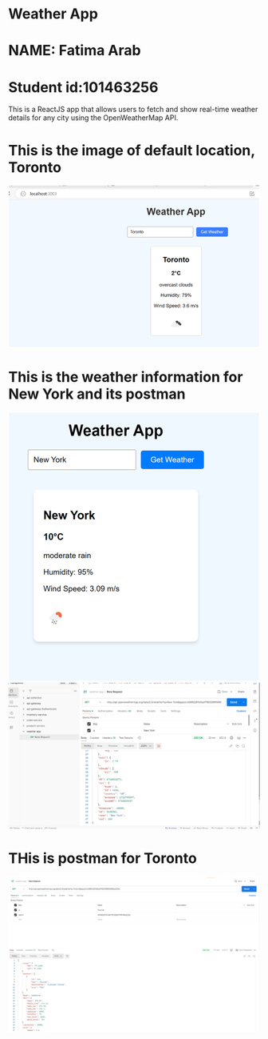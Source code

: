 
# Weather App

# NAME: Fatima Arab
 # Student id:101463256

 This is a ReactJS app that allows users to fetch and show real-time weather details for any city using the OpenWeatherMap API.

 # This is the image of default location, Toronto
![alt text](image.png) 

# This is the weather information for New York and its postman
![alt text](image-3.png)
![alt text](image-4.png)
# THis is postman for Toronto
![alt text](image-2.png)